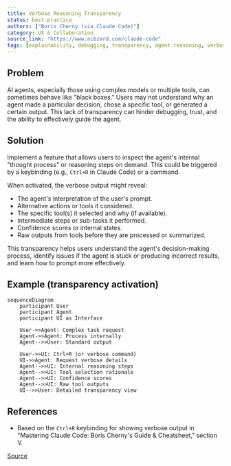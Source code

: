 ```yaml
---
title: Verbose Reasoning Transparency
status: best-practice
authors: ["Boris Cherny (via Claude Code)"]
category: UX & Collaboration
source_link: "https://www.nibzard.com/claude-code"
tags: [explainability, debugging, transparency, agent reasoning, verbose mode, introspection]
---
```


## Problem
AI agents, especially those using complex models or multiple tools, can sometimes behave like "black boxes." Users may not understand why an agent made a particular decision, chose a specific tool, or generated a certain output. This lack of transparency can hinder debugging, trust, and the ability to effectively guide the agent.

## Solution
Implement a feature that allows users to inspect the agent's internal "thought process" or reasoning steps on demand. This could be triggered by a keybinding (e.g., `Ctrl+R` in Claude Code) or a command.

When activated, the verbose output might reveal:
-   The agent's interpretation of the user's prompt.
-   Alternative actions or tools it considered.
-   The specific tool(s) it selected and why (if available).
-   Intermediate steps or sub-tasks it performed.
-   Confidence scores or internal states.
-   Raw outputs from tools before they are processed or summarized.

This transparency helps users understand the agent's decision-making process, identify issues if the agent is stuck or producing incorrect results, and learn how to prompt more effectively.

## Example (transparency activation)
```mermaid
sequenceDiagram
    participant User
    participant Agent
    participant UI as Interface

    User->>Agent: Complex task request
    Agent->>Agent: Process internally
    Agent-->>User: Standard output

    User->>UI: Ctrl+R (or verbose command)
    UI->>Agent: Request verbose details
    Agent-->>UI: Internal reasoning steps
    Agent-->>UI: Tool selection rationale
    Agent-->>UI: Confidence scores
    Agent-->>UI: Raw tool outputs
    UI-->>User: Detailed transparency view
```

## References
-   Based on the `Ctrl+R` keybinding for showing verbose output in "Mastering Claude Code: Boris Cherny's Guide & Cheatsheet," section V.

[Source](https://www.nibzard.com/claude-code)